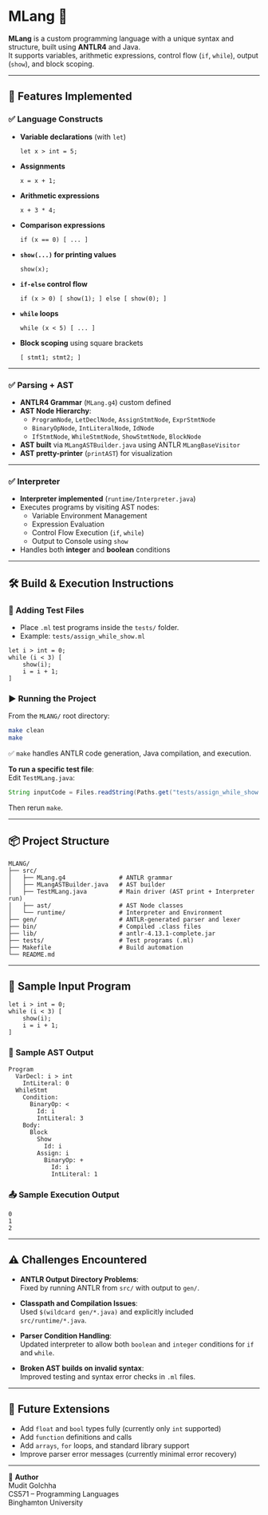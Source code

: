 
# MLang 🧠

**MLang** is a custom programming language with a unique syntax and structure, built using **ANTLR4** and Java.  
It supports variables, arithmetic expressions, control flow (`if`, `while`), output (`show`), and block scoping.

---

## 🚀 Features Implemented

### ✅ Language Constructs
- **Variable declarations** (with `let`)
  ```mlang
  let x > int = 5;
  ```
- **Assignments**
  ```mlang
  x = x + 1;
  ```
- **Arithmetic expressions**
  ```mlang
  x + 3 * 4;
  ```
- **Comparison expressions**
  ```mlang
  if (x == 0) [ ... ]
  ```
- **`show(...)` for printing values**
  ```mlang
  show(x);
  ```
- **`if-else` control flow**
  ```mlang
  if (x > 0) [ show(1); ] else [ show(0); ]
  ```
- **`while` loops**
  ```mlang
  while (x < 5) [ ... ]
  ```
- **Block scoping** using square brackets
  ```mlang
  [ stmt1; stmt2; ]
  ```

---

### ✅ Parsing + AST
- **ANTLR4 Grammar** (`MLang.g4`) custom defined
- **AST Node Hierarchy**:
  - `ProgramNode`, `LetDeclNode`, `AssignStmtNode`, `ExprStmtNode`
  - `BinaryOpNode`, `IntLiteralNode`, `IdNode`
  - `IfStmtNode`, `WhileStmtNode`, `ShowStmtNode`, `BlockNode`
- **AST built** via `MLangASTBuilder.java` using ANTLR `MLangBaseVisitor`
- **AST pretty-printer** (`printAST`) for visualization

---

### ✅ Interpreter
- **Interpreter implemented** (`runtime/Interpreter.java`)
- Executes programs by visiting AST nodes:
  - Variable Environment Management
  - Expression Evaluation
  - Control Flow Execution (`if`, `while`)
  - Output to Console using `show`
- Handles both **integer** and **boolean** conditions

---

## 🛠️ Build & Execution Instructions

### 📂 Adding Test Files
- Place `.ml` test programs inside the `tests/` folder.
- Example: `tests/assign_while_show.ml`

```mlang
let i > int = 0;
while (i < 3) [
    show(i);
    i = i + 1;
]
```

### ▶️ Running the Project

From the `MLANG/` root directory:

```bash
make clean
make
```

✅ `make` handles ANTLR code generation, Java compilation, and execution.

**To run a specific test file**:  
Edit `TestMLang.java`:

```java
String inputCode = Files.readString(Paths.get("tests/assign_while_show.ml"));
```

Then rerun `make`.

---

## 📦 Project Structure

```
MLANG/
├── src/
│   ├── MLang.g4               # ANTLR grammar
│   ├── MLangASTBuilder.java   # AST builder
│   ├── TestMLang.java         # Main driver (AST print + Interpreter run)
│   ├── ast/                   # AST Node classes
│   └── runtime/               # Interpreter and Environment
├── gen/                       # ANTLR-generated parser and lexer
├── bin/                       # Compiled .class files
├── lib/                       # antlr-4.13.1-complete.jar
├── tests/                     # Test programs (.ml)
├── Makefile                   # Build automation
└── README.md
```

---

## 🧪 Sample Input Program

```mlang
let i > int = 0;
while (i < 3) [
    show(i);
    i = i + 1;
]
```

### 📖 Sample AST Output

```
Program
  VarDecl: i > int
    IntLiteral: 0
  WhileStmt
    Condition:
      BinaryOp: <
        Id: i
        IntLiteral: 3
    Body:
      Block
        Show
          Id: i
        Assign: i
          BinaryOp: +
            Id: i
            IntLiteral: 1
```

### 📤 Sample Execution Output

```
0
1
2
```

---

## ⚠️ Challenges Encountered

- **ANTLR Output Directory Problems**:  
  Fixed by running ANTLR from `src/` with output to `gen/`.

- **Classpath and Compilation Issues**:  
  Used `$(wildcard gen/*.java)` and explicitly included `src/runtime/*.java`.

- **Parser Condition Handling**:  
  Updated interpreter to allow both `boolean` and `integer` conditions for `if` and `while`.

- **Broken AST builds on invalid syntax**:  
  Improved testing and syntax error checks in `.ml` files.

---

## 📜 Future Extensions
- Add `float` and `bool` types fully (currently only `int` supported)
- Add `function` definitions and calls
- Add `arrays`, `for` loops, and standard library support
- Improve parser error messages (currently minimal error recovery)

---

🧠 **Author**  
Mudit Golchha  
CS571 – Programming Languages  
Binghamton University
